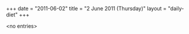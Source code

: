 +++
date = "2011-06-02"
title = "2 June 2011 (Thursday)"
layout = "daily-diet"
+++


\<no entries\>

